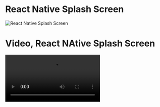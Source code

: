 # React Native Splash Screen
![React Native Splash Screen](https://res.cloudinary.com/drimg72d1/image/upload/v1631051008/apresentacao.jpg)

# Video, React NAtive Splash Screen
![Video](https://res.cloudinary.com/drimg72d1/video/upload/v1631052291/Apresentacao.mp4)